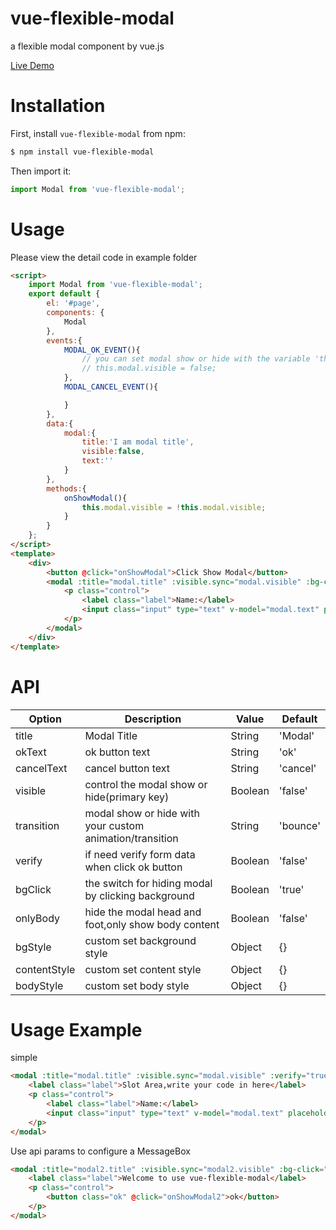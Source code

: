 # vue-flexible-modal
a flexible modal component by vue.js

[Live Demo](http://think.imoment.vip/business/modal/index)

# Installation
First, install `vue-flexible-modal` from npm:
```bash
$ npm install vue-flexible-modal
```

Then import it:
```javascript
import Modal from 'vue-flexible-modal';
```

# Usage
Please view the detail code in example folder

```html
<script>
    import Modal from 'vue-flexible-modal';
    export default {
        el: '#page',
        components: {
            Modal
        },
        events:{
            MODAL_OK_EVENT(){
                // you can set modal show or hide with the variable 'this.modal.visible' manually
                // this.modal.visible = false;
            },
            MODAL_CANCEL_EVENT(){

            }
        },
        data:{
            modal:{
                title:'I am modal title',
                visible:false,
                text:''
            }
        },
        methods:{
            onShowModal(){
                this.modal.visible = !this.modal.visible;
            }
        }
    };
</script>
<template>
    <div>
        <button @click="onShowModal">Click Show Modal</button>
        <modal :title="modal.title" :visible.sync="modal.visible" :bg-click="false" :verify="true">
            <p class="control">
                <label class="label">Name:</label>
                <input class="input" type="text" v-model="modal.text" placeholder="Your name">
            </p>
        </modal>
    </div>
</template>
```

# API
| Option             | Description                                                      | Value                  | Default  |
|--------------------|------------------------------------------------------------------|------------------------|----------|
| title            | Modal Title                                  | String                | 'Modal'  |
| okText          | ok button text                              | String |        'ok'  |
| cancelText         | cancel button text                             | String |          'cancel' |
| visible             | control the modal show or hide(primary key)     | Boolean     |     'false'     |
| transition      | modal show or hide with your custom animation/transition   | String      | 'bounce'  |
| verify         | if need verify form data when click ok button     | Boolean                 |    'false'      |
| bgClick | the switch for hiding modal by clicking background      | Boolean                | 'true'  |
| onlyBody  | hide the modal head and foot,only show body content | Boolean                | 'false'  |
| bgStyle | custom set background style     | Object                | {}  |
| contentStyle  | custom set content style | Object                | {}  |
| bodyStyle  | custom set body style | Object                | {}  |



# Usage Example

simple
```html
<modal :title="modal.title" :visible.sync="modal.visible" :verify="true">
    <label class="label">Slot Area,write your code in here</label>
    <p class="control">
        <label class="label">Name:</label>
        <input class="input" type="text" v-model="modal.text" placeholder="Your name">
    </p>
</modal>
```

Use api params to configure a MessageBox

```html
<modal :title="modal2.title" :visible.sync="modal2.visible" :bg-click="false" :verify="true" :bg-style="modal2.bgStyle" :content-style="modal2.contentStyle" :only-body="true" :modal-id="1">
    <label class="label">Welcome to use vue-flexible-modal</label>
    <p class="control">
        <button class="ok" @click="onShowModal2">ok</button>
    </p>
</modal>
```
